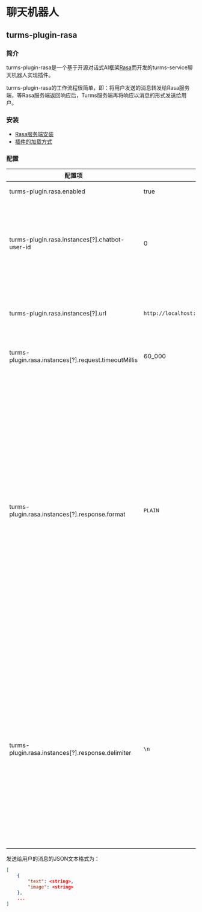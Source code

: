 # 聊天机器人

## turms-plugin-rasa

### 简介

turms-plugin-rasa是一个基于开源对话式AI框架[Rasa](https://rasa.com)而开发的turms-service聊天机器人实现插件。

turms-plugin-rasa的工作流程很简单，即：将用户发送的消息转发给Rasa服务端，等Rasa服务端返回响应后，Turms服务端再将响应以消息的形式发送给用户。

### 安装

- [Rasa服务端安装](https://rasa.com/docs/rasa/installation/installing-rasa-open-source)
- [插件的加载方式](https://turms-im.github.io/docs/for-developers/plugin.html#插件加载方式)

### 配置

| 配置项                                               | 默认值                                        | 说明                                                         |
| ---------------------------------------------------- | --------------------------------------------- | ------------------------------------------------------------ |
| turms-plugin.rasa.enabled                            | true                                          | 是否启动插件                                                 |
| turms-plugin.rasa.instances[?].chatbot-user-id       | 0                                             | 当用户发送消息给该用户ID时，将消息转发给Rasa服务端           |
| turms-plugin.rasa.instances[?].url                   | `http://localhost:5005/webhooks/rest/webhook` | 用于接收用户消息的Rasa服务端地址                             |
| turms-plugin.rasa.instances[?].request.timeoutMillis | 60_000                                        | 请求超时时长（毫秒）                                         |
| turms-plugin.rasa.instances[?].response.format       | `PLAIN`                                       | 为`PLAIN`时，Rasa服务端响应中的`text`文本字段将会被直接作为消息，发送给用户；<br />为`JSON`时，Rasa服务端响应会先被序列化成JSON格式文本，再作为消息，发送给用户。JSON具体格式见下文。 |
| turms-plugin.rasa.instances[?].response.delimiter    | `\n`                                          | 当上述`format`为`PLAIN`，且用户发送给Rasa服务端一条消息，而Rasa服务端返回多个响应时，使用该字符串作为响应`text`文本字段之间的分隔符 |

发送给用户的消息的JSON文本格式为：

```json
[
    {
        "text": <string>,
        "image": <string>
    },
    ...
]
```


